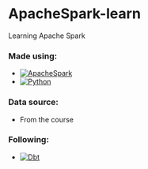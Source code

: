 # ApacheSpark-learn
Learning Apache Spark

### Made using:
* <a href="https://spark.apache.org/" > ![ApacheSpark](https://img.shields.io/badge/Apache%20Spark-E25A1C.svg?style=for-the-badge&logo=Apache-Spark&logoColor=white) </a>
* <a href="https://www.python.org/" > ![Python](https://img.shields.io/badge/Python-3776AB.svg?style=for-the-badge&logo=Python&logoColor=white) </a>



### Data source:
* From the course

### Following:
* <a href="https://www.udemy.com/course/taming-big-data-with-apache-spark-hands-on/" > ![Dbt](https://img.shields.io/badge/Udemy-A435F0.svg?style=for-the-badge&logo=Udemy&logoColor=white) </a>
